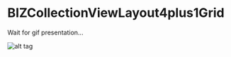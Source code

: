 # BIZCollectionViewLayout4plus1Grid 

Wait for gif presentation...

![alt tag](https://github.com/bizibizi/BIZCollectionViewLayout4plus1Grid/blob/master/presentation.gif)

 
